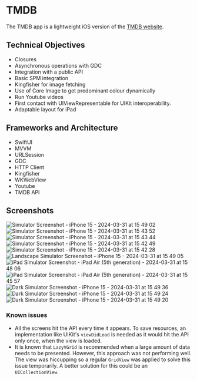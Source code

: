 #  TMDB

The TMDB app is a lightweight iOS version of the [TMDB website](https://www.themoviedb.org/).

## Technical Objectives

- Closures
- Asynchronous operations with GDC
- Integration with a public API
- Basic SPM integration
- Kingfisher for image fetching
- Use of Core Image to get predominant colour dynamically
- Run Youtube videos
- First contact with UIViewRepresentable for UIKit interoperability.
- Adaptable layout for iPad

## Frameworks and Architecture

- SwiftUI
- MVVM
- URLSession
- GDC
- HTTP Client
- Kingfisher
- WKWebView
- Youtube
- TMDB API

## Screenshots

![Simulator Screenshot - iPhone 15 - 2024-03-31 at 15 49 02](https://github.com/npoliciano/TMDB-iOS/assets/119764048/8ea51ea7-d9f8-4f0a-adc6-6f4217c1488a)
![Simulator Screenshot - iPhone 15 - 2024-03-31 at 15 43 52](https://github.com/npoliciano/TMDB-iOS/assets/119764048/bb304953-2ce6-41d5-b2c8-c32a2227f8e1)
![Simulator Screenshot - iPhone 15 - 2024-03-31 at 15 43 44](https://github.com/npoliciano/TMDB-iOS/assets/119764048/a8d068d2-2ad6-4059-954b-c2564f24b618)
![Simulator Screenshot - iPhone 15 - 2024-03-31 at 15 42 49](https://github.com/npoliciano/TMDB-iOS/assets/119764048/5216a22f-d6de-41e3-958e-2048f083e9a2)
![Simulator Screenshot - iPhone 15 - 2024-03-31 at 15 42 28](https://github.com/npoliciano/TMDB-iOS/assets/119764048/ef347d30-ee24-43ec-8a98-89c4edef353d)
![Landscape Simulator Screenshot - iPhone 15 - 2024-03-31 at 15 49 05](https://github.com/npoliciano/TMDB-iOS/assets/119764048/18a219de-bd3e-4d9e-aa74-b5ab3a2cc237)
![iPad Simulator Screenshot - iPad Air (5th generation) - 2024-03-31 at 15 48 06](https://github.com/npoliciano/TMDB-iOS/assets/119764048/3ea5618a-8b79-4ee4-be2e-6ff7740e5efc)
![iPad Simulator Screenshot - iPad Air (5th generation) - 2024-03-31 at 15 45 57](https://github.com/npoliciano/TMDB-iOS/assets/119764048/ba5cd9d6-5bdd-4599-9219-57b95df7777c)
![Dark Simulator Screenshot - iPhone 15 - 2024-03-31 at 15 49 36](https://github.com/npoliciano/TMDB-iOS/assets/119764048/12d4acaf-804e-44c1-82c5-6129158e0da8)
![Dark Simulator Screenshot - iPhone 15 - 2024-03-31 at 15 49 24](https://github.com/npoliciano/TMDB-iOS/assets/119764048/e67cf646-9533-413f-a317-0b0fcf4f0729)
![Dark Simulator Screenshot - iPhone 15 - 2024-03-31 at 15 49 20](https://github.com/npoliciano/TMDB-iOS/assets/119764048/bae87e5e-7dac-4790-b6d3-70e7a3f10847)

### Known issues

- All the screens hit the API every time it appears. To save resources, an implementation like UIKit's `viewDidLoad` is needed as it would hit the API only once, when the view is loaded.
- It is known that `LazyVGrid` is recommended when a large amount of data needs to be presented. However, this approach was not performing well. The view was hiccupping so a regular `GridView` was applied to solve this issue temporarily. A better solution for this could be an `UICollectionView`.
